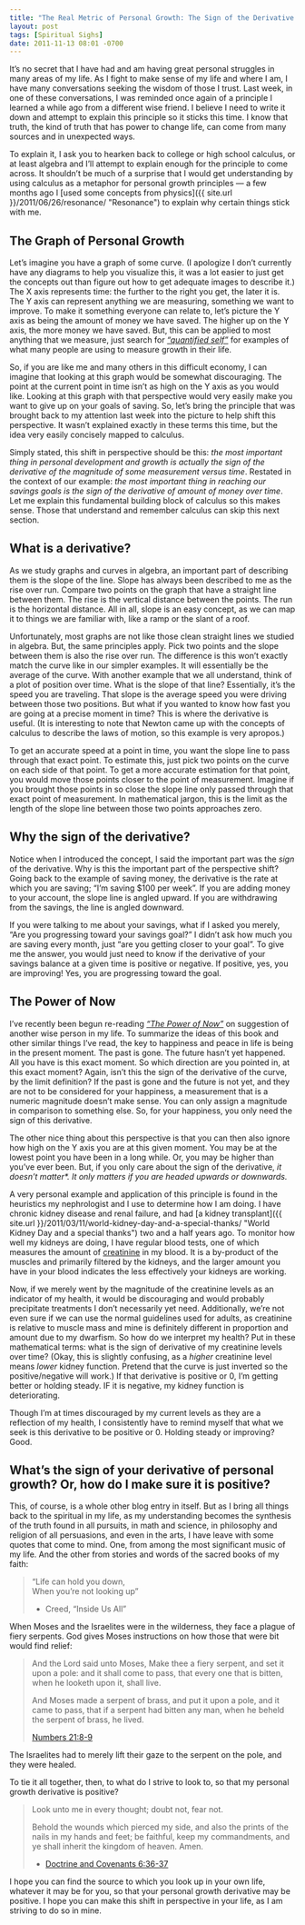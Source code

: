 ```yaml
---
title: "The Real Metric of Personal Growth: The Sign of the Derivative of the Magnitude vs. Time Curve"
layout: post
tags: [Spiritual Sighs]
date: 2011-11-13 08:01 -0700
---
```


It’s no secret that I have had and am having great personal struggles in many areas of my life. As I fight to make sense of my life and where I am, I have many conversations seeking the wisdom of those I trust. Last week, in one of these conversations, I was reminded once again of a principle I learned a while ago from a different wise friend. I believe I need to write it down and attempt to explain this principle so it sticks this time. I know that truth, the kind of truth that has power to change life, can come from many sources and in unexpected ways.

To explain it, I ask you to hearken back to college or high school calculus, or at least algebra and I’ll attempt to explain enough for the principle to come across. It shouldn’t be much of a surprise that I would get understanding by using calculus as a metaphor for personal growth principles — a few months ago I [used some concepts from physics]({{ site.url }}/2011/06/26/resonance/ "Resonance") to explain why certain things stick with me.

The Graph of Personal Growth
----------------------------

Let’s imagine you have a graph of some curve. (I apologize I don’t currently have any diagrams to help you visualize this, it was a lot easier to just get the concepts out than figure out how to get adequate images to describe it.) The X axis represents time: the further to the right you get, the later it is. The Y axis can represent anything we are measuring, something we want to improve. To make it something everyone can relate to, let’s picture the Y axis as being the amount of money we have saved. The higher up on the Y axis, the more money we have saved. But, this can be applied to most anything that we measure, just search for [*“quantified self”*](http://www.google.com/search?q=quantified+self) for examples of what many people are using to measure growth in their life.

So, if you are like me and many others in this difficult economy, I can imagine that looking at this graph would be somewhat discouraging. The point at the current point in time isn’t as high on the Y axis as you would like. Looking at this graph with that perspective would very easily make you want to give up on your goals of saving. So, let’s bring the principle that was brought back to my attention last week into the picture to help shift this perspective. It wasn’t explained exactly in these terms this time, but the idea very easily concisely mapped to calculus.

Simply stated, this shift in perspective should be this: *the most important thing in personal development and growth is actually the sign of the derivative of the magnitude of some measurement versus time*. Restated in the context of our example: *the most important thing in reaching our savings goals is the sign of the derivative of amount of money over time*. Let me explain this fundamental building block of calculus so this makes sense. Those that understand and remember calculus can skip this next section.

What is a derivative?
---------------------

As we study graphs and curves in algebra, an important part of describing them is the slope of the line. Slope has always been described to me as the rise over run. Compare two points on the graph that have a straight line between them. The rise is the vertical distance between the points. The run is the horizontal distance. All in all, slope is an easy concept, as we can map it to things we are familiar with, like a ramp or the slant of a roof.

Unfortunately, most graphs are not like those clean straight lines we studied in algebra. But, the same principles apply. Pick two points and the slope between them is also the rise over run. The difference is this won’t exactly match the curve like in our simpler examples. It will essentially be the average of the curve. With another example that we all understand, think of a plot of position over time. What is the slope of that line? Essentially, it’s the speed you are traveling. That slope is the average speed you were driving between those two positions. But what if you wanted to know how fast you are going at a precise moment in time? This is where the derivative is useful. (It is interesting to note that Newton came up with the concepts of calculus to describe the laws of motion, so this example is very apropos.)

To get an accurate speed at a point in time, you want the slope line to pass through that exact point. To estimate this, just pick two points on the curve on each side of that point. To get a more accurate estimation for that point, you would move those points closer to the point of measurement. Imagine if you brought those points in so close the slope line only passed through that exact point of measurement. In mathematical jargon, this is the limit as the length of the slope line between those two points approaches zero.

Why the sign of the derivative?
-------------------------------

Notice when I introduced the concept, I said the important part was the *sign* of the derivative. Why is this the important part of the perspective shift? Going back to the example of saving money, the derivative is the rate at which you are saving; “I’m saving \$100 per week”. If you are adding money to your account, the slope line is angled upward. If you are withdrawing from the savings, the line is angled downward.

If you were talking to me about your savings, what if I asked you merely, “Are you progressing toward your savings goal?” I didn’t ask how much you are saving every month, just “are you getting closer to your goal”. To give me the answer, you would just need to know if the derivative of your savings balance at a given time is positive or negative. If positive, yes, you are improving! Yes, you are progressing toward the goal.

The Power of Now
----------------

I’ve recently been begun re-reading [*“The Power of Now”*](http://www.amazon.com/Power-Now-Guide-Spiritual-Enlightenment/dp/1577314808/ "The Power of Now") on suggestion of another wise person in my life. To summarize the ideas of this book and other similar things I’ve read, the key to happiness and peace in life is being in the present moment. The past is gone. The future hasn’t yet happened. All you have is this exact moment. So which direction are you pointed in, at this exact moment? Again, isn’t this the sign of the derivative of the curve, by the limit definition? If the past is gone and the future is not yet, and they are not to be considered for your happiness, a measurement that is a numeric magnitude doesn’t make sense. You can only assign a magnitude in comparison to something else. So, for your happiness, you only need the sign of this derivative.

The other nice thing about this perspective is that you can then also ignore how high on the Y axis you are at this given moment. You may be at the lowest point you have been in a long while. Or, you may be higher than you’ve ever been. But, if you only care about the sign of the derivative, *it doesn’t matter\*. It only matters if you are headed upwards or downwards.*

A very personal example and application of this principle is found in the heuristics my nephrologist and I use to determine how I am doing. I have chronic kidney disease and renal failure, and had [a kidney transplant]({{ site.url }}/2011/03/11/world-kidney-day-and-a-special-thanks/ "World Kidney Day and a special thanks") two and a half years ago. To monitor how well my kidneys are doing, I have regular blood tests, one of which measures the amount of [creatinine](http://en.wikipedia.org/wiki/Creatinine "Creatinine") in my blood. It is a by-product of the muscles and primarily filtered by the kidneys, and the larger amount you have in your blood indicates the less effectively your kidneys are working.

Now, if we merely went by the magnitude of the creatinine levels as an indicator of my health, it would be discouraging and would probably precipitate treatments I don’t necessarily yet need. Additionally, we’re not even sure if we can use the normal guidelines used for adults, as creatinine is relative to muscle mass and mine is definitely different in proportion and amount due to my dwarfism. So how do we interpret my health? Put in these mathematical terms: what is the sign of derivative of my creatinine levels over time? (Okay, this is slightly confusing, as a *higher* creatinine level means *lower* kidney function. Pretend that the curve is just inverted so the positive/negative will work.) If that derivative is positive or 0, I’m getting better or holding steady. IF it is negative, my kidney function is deteriorating.

Though I’m at times discouraged by my current levels as they are a reflection of my health, I consistently have to remind myself that what we seek is this derivative to be positive or 0. Holding steady or improving? Good.

What’s the sign of your derivative of personal growth? Or, how do I make sure it is positive?
---------------------------------------------------------------------------------------------

This, of course, is a whole other blog entry in itself. But as I bring all things back to the spiritual in my life, as my understanding becomes the synthesis of the truth found in all pursuits, in math and science, in philosophy and religion of all persuasions, and even in the arts, I have leave with some quotes that come to mind. One, from among the most significant music of my life. And the other from stories and words of the sacred books of my faith:

> “Life can hold you down,  
>  When you’re not looking up”
>
> - Creed, “Inside Us All”

When Moses and the Israelites were in the wilderness, they face a plague of fiery serpents. God gives Moses instructions on how those that were bit would find relief:

> And the Lord said unto Moses, Make thee a fiery serpent, and set it
> upon a pole: and it shall come to pass, that every one that is bitten,
> when he looketh upon it, shall live.
>
> And Moses made a serpent of brass, and put it upon a pole, and it came
> to pass, that if a serpent had bitten any man, when he beheld the
> serpent of brass, he lived.
>
> [Numbers 21:8-9](http://lds.org/scriptures/ot/num/21.8.8-9?lang=eng#7)

The Israelites had to merely lift their gaze to the serpent on the pole, and they were healed.

To tie it all together, then, to what do I strive to look to, so that my personal growth derivative is positive?

> Look unto me in every thought; doubt not, fear not.
>
> Behold the wounds which pierced my side, and also the prints of the
> nails in my hands and feet; be faithful, keep my commandments, and ye
> shall inherit the kingdom of heaven. Amen.
>
> - [Doctrine and Covenants 6:36-37](http://lds.org/scriptures/dc-testament/dc/6.36.36-37?lang=eng#35)

I hope you can find the source to which you look up in your own life, whatever it may be for you, so that your personal growth derivative may be positive. I hope you can make this shift in perspective in your life, as I am striving to do so in mine.
